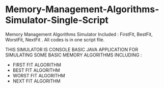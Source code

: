 # Memory-Management-Algorithms-Simulator-Single-Script
Memory Management Algorithms Simulator Included : FirstFit, BestFit, WorstFit, NextFit . All codes is in one script file.

THIS SIMULATOR IS CONSOLE BASIC JAVA APPLICATION FOR SIMULATING SOME BASIC MEMORY ALGORITHMS
INCLUDING :
- FIRST FIT ALGORITHM
- BEST FIT ALGORITHM
- WORST FIT ALGORITHM
- NEXT FIT ALGORITHM
